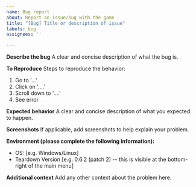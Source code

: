 ```yaml
---
name: Bug report
about: Report an issue/bug with the game
title: "[Bug] Title or description of issue"
labels: bug
assignees: ''

---
```


**Describe the bug**
A clear and concise description of what the bug is.

**To Reproduce**
Steps to reproduce the behavior:
1. Go to '...'
2. Click on '....'
3. Scroll down to '....'
4. See error

**Expected behavior**
A clear and concise description of what you expected to happen.

**Screenshots**
If applicable, add screenshots to help explain your problem.

**Environment (please complete the following information):**
 - OS: [e.g. Windows/Linux]
 - Teardown Version [e.g. 0.6.2 (patch 2) -- this is visible at the bottom-right of the main menu]

**Additional context**
Add any other context about the problem here.
